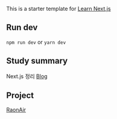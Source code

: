 This is a starter template for [Learn Next.js](https://nextjs.org/learn)

## Run dev
`npm run dev` or `yarn dev`

## Study summary
Next.js 정리 [Blog](https://blog.naver.com/hanjo1515/222482442023)

## Project
[RaonAir](https://github.com/mju-likelion/raonair_frontend)
